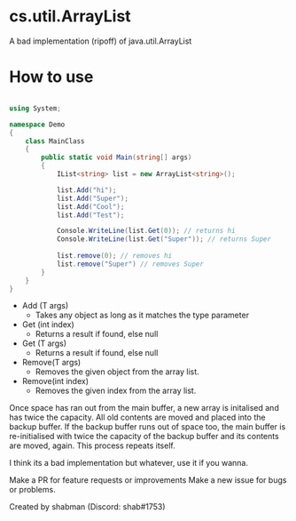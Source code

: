 # cs.util.ArrayList
A bad implementation (ripoff) of java.util.ArrayList


# How to use


```cs

using System;

namespace Demo
{
    class MainClass
    {
        public static void Main(string[] args)
        {
            IList<string> list = new ArrayList<string>();

            list.Add("hi");
            list.Add("Super");
            list.Add("Cool");
            list.Add("Test");

            Console.WriteLine(list.Get(0)); // returns hi
            Console.WriteLine(list.Get("Super")); // returns Super
            
            list.remove(0); // removes hi
            list.remove("Super") // removes Super
        }
    }
}

```

- Add (T args) 
  - Takes any object as long as it matches the type parameter
- Get (int index) 
  - Returns a result if found, else null
- Get (T args)
  - Returns a result if found, else null
- Remove(T args)
  - Removes the given object from the array list.
- Remove(int index)
  - Removes the given index from the array list.


Once space has ran out from the main buffer, a new array is initalised and has twice the capacity.
All old contents are moved and placed into the backup buffer.
If the backup buffer runs out of space too, the main buffer is re-initialised with twice the capacity of the backup buffer and its contents are moved, again.
This process repeats itself.

I think its a bad implementation but whatever, use it if you wanna.

Make a PR for feature requests or improvements
Make a new issue for bugs or problems.

Created by shabman (Discord: shab#1753)
